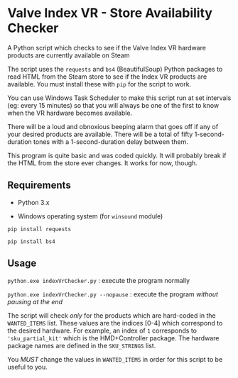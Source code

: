 # Valve Index VR - Store Availability Checker
A Python script which checks to see if the Valve Index VR hardware products are currently available on Steam

The script uses the `requests` and `bs4` (BeautifulSoup) Python packages to read HTML from the Steam store to see if the Index VR products are available. You must install these with `pip` for the script to work.

You can use Windows Task Scheduler to make this script run at set intervals (eg: every 15 minutes) so that you will always be one of the first to know when the VR hardware becomes available.

There will be a loud and obnoxious beeping alarm that goes off if any of your desired products are available. There will be a total of fifty 1-second-duration tones with a 1-second-duration delay between them. 

This program is quite basic and was coded quickly. It will probably break if the HTML from the store ever changes. It works for now, though.

## Requirements

- Python 3.x

- Windows operating system (for `winsound` module)

`pip install requests`

`pip install bs4`

## Usage

`python.exe indexVrChecker.py` : execute the program normally

`python.exe indexVrChecker.py --nopause` : execute the program *without pausing at the end*

The script will check *only* for the products which are hard-coded in the `WANTED_ITEMS` list. These values are the indices [0-4] which correspond to the desired hardware. For example, an index of `1` corresponds to `'sku_partial_kit'` which is the HMD+Controller package. The hardware package names are defined in the `SKU_STRINGS` list. 

You *MUST* change the values in `WANTED_ITEMS` in order for this script to be useful to you.
